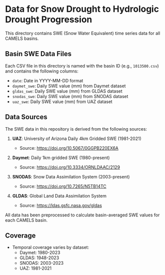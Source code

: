 # Data for Snow Drought to Hydrologic Drought Progression

This directory contains SWE (Snow Water Equivalent)  time series data for all CAMELS basins.

## Basin SWE Data Files

Each CSV file in this directory is named with the basin ID (e.g., `1013500.csv`) and contains the following columns:

- `date`: Date in YYYY-MM-DD format
- `daymet_swe`: Daily SWE value (mm) from Daymet dataset
- `gldas_swe`: Daily SWE value (mm) from GLDAS dataset
- `snodas_swe`: Daily SWE value (mm) from SNODAS dataset
- `uaz_swe`: Daily SWE value (mm) from UAZ dataset
  
## Data Sources

The SWE data in this repository is derived from the following sources:

1. **UAZ**: University of Arizona Daily 4km Gridded SWE (1981-2021)
   - Source: https://doi.org/10.5067/0GGPB220EX6A

2. **Daymet**: Daily 1km gridded SWE (1980-present)
   - Source: https://doi.org/10.3334/ORNLDAAC/2129

3. **SNODAS**: Snow Data Assimilation System (2003-present)
   - Source: https://doi.org/10.7265/N5TB14TC
     
4. **GLDAS**: Global Land Data Assimilation System
   - Source: https://ldas.gsfc.nasa.gov/gldas
     
All data has been preprocessed to calculate basin-averaged SWE values for each CAMELS basin.

## Coverage
- Temporal coverage varies by dataset:
  - Daymet: 1980-2023
  - GLDAS: 1948-2023
  - SNODAS: 2003-2023
  - UAZ: 1981-2021
